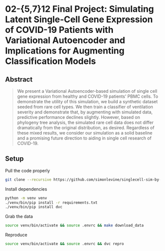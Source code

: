 # 02-{5,7}12 Final Project: Simulating Latent Single-Cell Gene Expression of COVID-19 Patients with Variational Autoencoder and Implications for Augmenting Classification Models

## Abstract

> We present a Variational Autoencoder-based simulation of single cell gene expression from healthy and COVID-19 patients' PBMC cells. To demonstrate the utility of this simulation, we build a synthetic dataset seeded from rare cell types. We then train a classifier of ventilation severity and demonstrate that, by augmenting with simulated data, predictive performance declines slightly. However, based on phylogeny tree analysis, the simulated rare cell data does not differ dramatically from the original distribution, as desired. Regardless of these mixed results, we consider our simulation as a solid baseline and a promising future direction to aiding in single cell research of COVID-19.

## Setup

Pull the code properly

```bash
git clone --recursive https://github.com/simonlevine/singlecell-sim-by-VAE.git
```

Install dependencies

```bash
python -m venv venv
./venv/bin/pip install -r requirements.txt
./venv/bin/pip install dvc
```

Grab the data

```bash
source venv/bin/activate && source .envrc && make download_data
```

Reproduce
```bash
source venv/bin/activate && source .envrc && dvc repro
```
